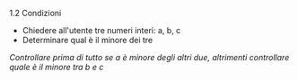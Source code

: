 1.2 Condizioni

* Chiedere all'utente tre numeri interi: a, b, c
* Determinare qual è il minore dei tre

_Controllare prima di tutto se a è minore degli altri due, altrimenti controllare quale è il minore tra b e c_
